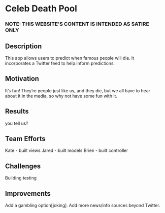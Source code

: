 <h1>Celeb Death Pool</h1>

<h3>NOTE: THIS WEBSITE'S CONTENT IS INTENDED AS SATIRE ONLY</h3>

<h2>Description</h2>
This app allows users to predict when famous people will die. It incorporates a Twitter feed to help inform predictions.

<h2>Motivation</h2>
It’s fun! They’re people just like us, and they die, but we all have to hear about it in the media, so why not have some fun with it.

<h2>Results</h2>
you tell us?

<h2>Team Efforts</h2>
Kate - built views
Jared - built models
Brien - built controller


<h2>Challenges</h2>
Building testing

<h2>Improvements</h2>
Add a gambling option[joking]. Add more news/info sources beyond Twitter.